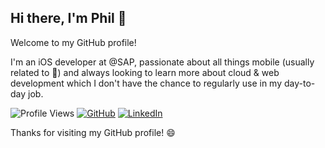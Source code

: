 ## Hi there, I'm Phil 👋

Welcome to my GitHub profile! 

I'm an iOS developer at @SAP, passionate about all things mobile (usually related to ) and always looking to learn more about cloud & web development which I don't have the chance to regularly use in my day-to-day job.

![Profile Views](https://komarev.com/ghpvc/?username=pwoessner)
[![GitHub](https://img.shields.io/badge/GitHub-Profile-brightgreen)](https://github.com/pwoessner)
[![LinkedIn](https://img.shields.io/badge/LinkedIn-Connect-blue)](https://www.linkedin.com/in/philipp-w%C3%B6ssner-344a06145/)

Thanks for visiting my GitHub profile! 😄
